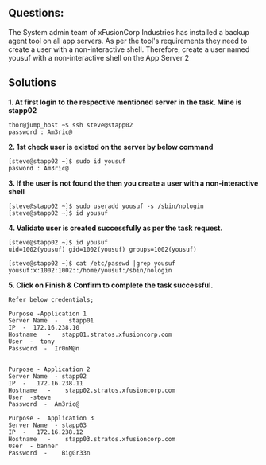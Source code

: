 

## Questions:

The System admin team of xFusionCorp Industries has installed a backup agent tool on all app servers. As per the tool's requirements they need to create a user with a non-interactive shell.
Therefore, create a user named yousuf with a non-interactive shell on the App Server 2


## Solutions

**1. At first login to the respective mentioned server in the task. Mine is stapp02**

```
thor@jump_host ~$ ssh steve@stapp02
password : Am3ric@
```


**2. 1st check user is existed on the server  by below command** 
```
[steve@stapp02 ~]$ sudo id yousuf
pasword : Am3ric@
```


**3.  If the user is not found the then you create a user with a non-interactive shell** 
```
[steve@stapp02 ~]$ sudo useradd yousuf -s /sbin/nologin
[steve@stapp02 ~]$ id yousuf
```


**4.  Validate user is created successfully as per the task request.** 

```
[steve@stapp02 ~]$ id yousuf 
uid=1002(yousuf) gid=1002(yousuf) groups=1002(yousuf)

[steve@stapp02 ~]$ cat /etc/passwd |grep yousuf
yousuf:x:1002:1002::/home/yousuf:/sbin/nologin
```


**5.  Click on Finish & Confirm to complete the task successful.**


`Refer below credentials;`
    

```console
Purpose -Application 1
Server Name  -   stapp01
IP  -  172.16.238.10
Hostname   -   stapp01.stratos.xfusioncorp.com
User  -  tony
Password  -  Ir0nM@n

 
Purpose - Application 2
Server Name  - stapp02
IP  -   172.16.238.11
Hostname   -    stapp02.stratos.xfusioncorp.com
User  -steve
Password  -  Am3ric@
 
Purpose -  Application 3
Server Name  - stapp03
IP  -   172.16.238.12
Hostname   -    stapp03.stratos.xfusioncorp.com
User  - banner
Password  -    BigGr33n
```